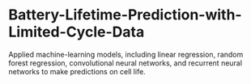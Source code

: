 # Battery-Lifetime-Prediction-with-Limited-Cycle-Data
Applied machine-learning models, including linear regression, random forest regression, convolutional neural networks, and recurrent neural networks to make predictions on cell life. 

